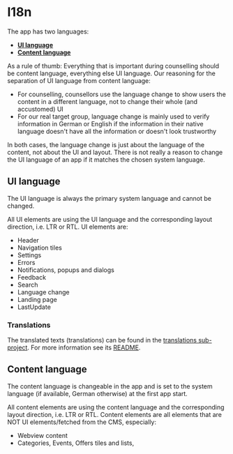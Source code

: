 # I18n

The app has two languages:

- **[UI language](#ui-language)**
- **[Content language](#content-language)**

As a rule of thumb: Everything that is important during counselling should be content language, everything else UI language.
Our reasoning for the separation of UI language from content language:
- For counselling, counsellors use the language change to show users the content in a different language, not to change their whole (and accustomed) UI
- For our real target group, language change is mainly used to verify information in German or English if the information in their native language doesn't have all the information or doesn't look trustworthy

In both cases, the language change is just about the language of the content, not about the UI and layout.
There is not really a reason to change the UI language of an app if it matches the chosen system language.

## UI language

The UI language is always the primary system language and cannot be changed.

All UI elements are using the UI language and the corresponding layout direction, i.e. LTR or RTL.
UI elements are:

- Header
- Navigation tiles
- Settings
- Errors
- Notifications, popups and dialogs
- Feedback
- Search
- Language change
- Landing page
- LastUpdate

### Translations

The translated texts (translations) can be found in the [translations sub-project](../../translations). For more information see its [README](../../translations/README.md).

## Content language

The content language is changeable in the app and is set to the system language (if available, German otherwise) at the first app start.

All content elements are using the content language and the corresponding layout direction, i.e. LTR or RTL.
Content elements are all elements that are NOT UI elements/fetched from the CMS, especially:

- Webview content
- Categories, Events, Offers tiles and lists,
